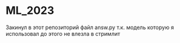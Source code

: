 # ML_2023
Закинул в этот репозиторий файл answ.py т.к. модель которую я использовал до этого не влезла в стримлит
